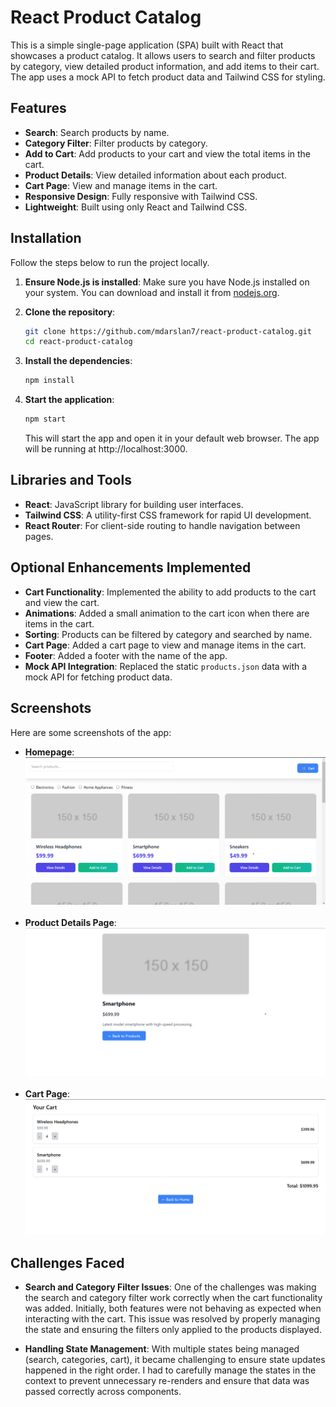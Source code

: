 # React Product Catalog

This is a simple single-page application (SPA) built with React that showcases a product catalog. It allows users to search and filter products by category, view detailed product information, and add items to their cart. The app uses a mock API to fetch product data and Tailwind CSS for styling.

## Features

- **Search**: Search products by name.
- **Category Filter**: Filter products by category.
- **Add to Cart**: Add products to your cart and view the total items in the cart.
- **Product Details**: View detailed information about each product.
- **Cart Page**: View and manage items in the cart.
- **Responsive Design**: Fully responsive with Tailwind CSS.
- **Lightweight**: Built using only React and Tailwind CSS.

## Installation

Follow the steps below to run the project locally.

1. **Ensure Node.js is installed**:
   Make sure you have Node.js installed on your system. You can download and install it from [nodejs.org](https://nodejs.org/).

2. **Clone the repository**:

   ```bash
   git clone https://github.com/mdarslan7/react-product-catalog.git
   cd react-product-catalog
   ```
   
3. **Install the dependencies**:
    ```bash
   npm install
   ```
   
4. **Start the application**:
    ```bash
   npm start
   ```
   This will start the app and open it in your default web browser. The app will be running at http://localhost:3000.
   
 ## Libraries and Tools
 - **React**: JavaScript library for building user interfaces.
- **Tailwind CSS**: A utility-first CSS framework for rapid UI development.
- **React Router**: For client-side routing to handle navigation between pages.

## Optional Enhancements Implemented

- **Cart Functionality**: Implemented the ability to add products to the cart and view the cart.
- **Animations**: Added a small animation to the cart icon when there are items in the cart.
- **Sorting**: Products can be filtered by category and searched by name.
- **Cart Page**: Added a cart page to view and manage items in the cart.
- **Footer**: Added a footer with the name of the app.
- **Mock API Integration**: Replaced the static `products.json` data with a mock API for fetching product data.

## Screenshots

Here are some screenshots of the app:
- **Homepage**:
   ![Homepage](./assets/homepage.png) <br><br>
- **Product Details Page**:
   ![Product Details](./assets/product-details.png) <br><br>
- **Cart Page**:
   ![Cart Page](./assets/cart.png)

## Challenges Faced

- **Search and Category Filter Issues**: One of the challenges was making the search and category filter work correctly when the cart functionality was added. Initially, both features were not behaving as expected when interacting with the cart. This issue was resolved by properly managing the state and ensuring the filters only applied to the products displayed.
  
- **Handling State Management**: With multiple states being managed (search, categories, cart), it became challenging to ensure state updates happened in the right order. I had to carefully manage the states in the context to prevent unnecessary re-renders and ensure that data was passed correctly across components.
